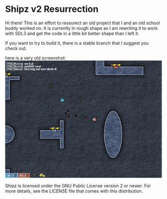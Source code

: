 # Shipz v2 Resurrection 

Hi there! This is an effort to ressurect an old project that I and an old
school buddy worked on. It is currently in rough shape as I am rewriting it
to work with SDL3 and get the code in a little bit better shape than I left it.

If you want to try to build it, there is a stable branch that I suggest you
check out.

here is a very old screenshot:
![very old screenshot](https://raw.githubusercontent.com/voidjump/shipz/refs/heads/master/screenshot.bmp)

Shipz is licensed under the GNU Public License version 2
or newer. For more details, see the LICENSE file that comes
with this distribution.
